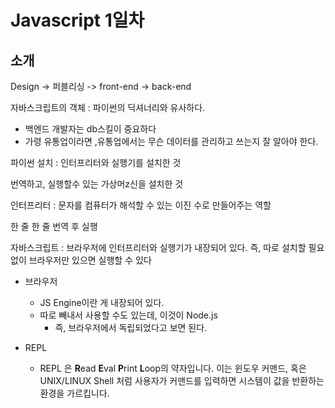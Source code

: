 # Javascript 1일차



## 소개

Design -> 퍼블리싱 -> front-end -> back-end

자바스크립트의 객체 : 파이썬의 딕셔너리와 유사하다.



* 백엔드 개발자는 db스킬이 중요하다
* 가령 유통업이라면 ,유통업에서는 무슨 데이터를 관리하고 쓰는지 잘 알아야 한다.



파이썬 설치 :  인터프리터와 실행기를 설치한 것

번역하고, 실행할수 있는 가상머z신을 설치한 것



인터프리터 : 문자를 컴퓨터가 해석할 수 있는 이진 수로 만들어주는 역할

한 줄 한 줄 번역 후 실행



자바스크립트 : 브라우저에 인터프리터와 실행기가 내장되어 있다. 즉, 따로 설치할 필요 없이 브라우저만 있으면 실행할 수 있다



- 브라우저 
  -  JS Engine이란 게 내장되어 있다.
  - 따로 빼내서 사용할 수도 있는데, 이것이 Node.js
    - 즉, 브라우저에서 독립되었다고 보면 된다.

- REPL
  - REPL 은 **R**ead **E**val **P**rint **L**oop의 약자입니다. 이는 윈도우 커맨드, 혹은 UNIX/LINUX Shell 처럼 사용자가 커맨드를 입력하면 시스템이 값을 반환하는 환경을 가르킵니다.